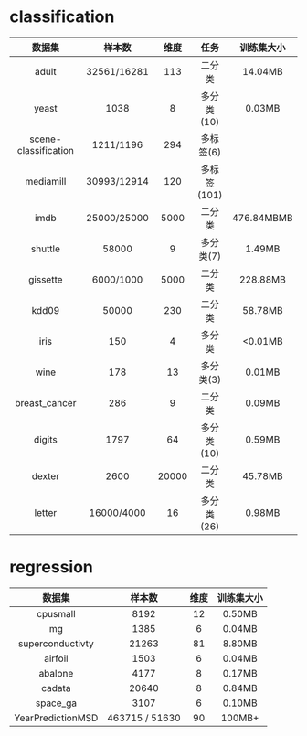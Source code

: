 # classification

|数据集| 样本数 | 维度 | 任务 | 训练集大小 |
|:---:|:-----:|:---:|:---:|:-----:|
|    adult                |  32561/16281 |113     |二分类|     14.04MB|
|    yeast                |  1038        |8       |多分类(10)| 0.03MB |
|    scene-classification |  1211/1196   |294     |多标签(6)|   |
|    mediamill            |  30993/12914 |120     |多标签(101)|      |
|    imdb                 |  25000/25000 |5000    |二分类|    476.84MBMB |
|    shuttle              |  58000       |9       |多分类(7)| 1.49MB|
|    gissette             |  6000/1000   |5000    |二分类| 228.88MB|
|    kdd09                |  50000       |230     |二分类|58.78MB |
|    iris                 |  150         |4       |多分类| <0.01MB|
|    wine                 |  178         |13      |多分类(3)| 0.01MB|
|    breast_cancer        |  286         |9       |二分类|0.09MB |
|    digits               |  1797        |64      |多分类(10)|  0.59MB|
|    dexter               |  2600        |20000   |二分类| 45.78MB|
|    letter               |  16000/4000  |16      |多分类(26)|  0.98MB|

# regression

|数据集| 样本数 | 维度  | 训练集大小 |
|:---:|:-----:|:---:|:-----:|
|    cpusmall                |8192                |12|0.50MB|
|    mg                      |1385                |6 |0.04MB|
|    superconductivty        |21263               |81|8.80MB|
|    airfoil                 |1503                |6 |0.04MB|
|    abalone                 |4177                |8 |0.17MB|
|    cadata                  |20640               |8 |0.84MB|
|    space_ga                |3107                |6 |0.10MB|
|    YearPredictionMSD       |463715 / 51630      |90|100MB+|
